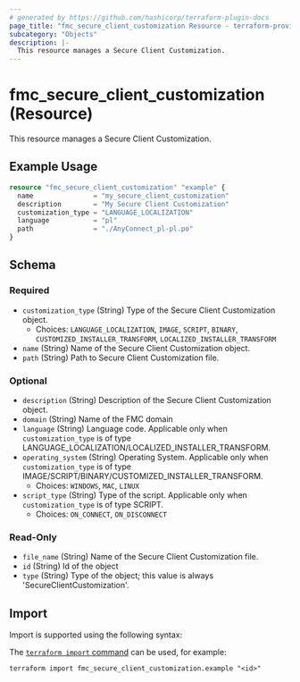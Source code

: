 ```yaml
---
# generated by https://github.com/hashicorp/terraform-plugin-docs
page_title: "fmc_secure_client_customization Resource - terraform-provider-fmc"
subcategory: "Objects"
description: |-
  This resource manages a Secure Client Customization.
---
```


# fmc_secure_client_customization (Resource)

This resource manages a Secure Client Customization.

## Example Usage

```terraform
resource "fmc_secure_client_customization" "example" {
  name               = "my_secure_client_customization"
  description        = "My Secure Client Customization"
  customization_type = "LANGUAGE_LOCALIZATION"
  language           = "pl"
  path               = "./AnyConnect_pl-pl.po"
}
```

<!-- schema generated by tfplugindocs -->
## Schema

### Required

- `customization_type` (String) Type of the Secure Client Customization object.
  - Choices: `LANGUAGE_LOCALIZATION`, `IMAGE`, `SCRIPT`, `BINARY`, `CUSTOMIZED_INSTALLER_TRANSFORM`, `LOCALIZED_INSTALLER_TRANSFORM`
- `name` (String) Name of the Secure Client Customization object.
- `path` (String) Path to Secure Client Customization file.

### Optional

- `description` (String) Description of the Secure Client Customization object.
- `domain` (String) Name of the FMC domain
- `language` (String) Language code. Applicable only when `customization_type` is of type LANGUAGE_LOCALIZATION/LOCALIZED_INSTALLER_TRANSFORM.
- `operating_system` (String) Operating System. Applicable only when `customization_type` is of type IMAGE/SCRIPT/BINARY/CUSTOMIZED_INSTALLER_TRANSFORM.
  - Choices: `WINDOWS`, `MAC`, `LINUX`
- `script_type` (String) Type of the script. Applicable only when `customization_type` is of type SCRIPT.
  - Choices: `ON_CONNECT`, `ON_DISCONNECT`

### Read-Only

- `file_name` (String) Name of the Secure Client Customization file.
- `id` (String) Id of the object
- `type` (String) Type of the object; this value is always 'SecureClientCustomization'.

## Import

Import is supported using the following syntax:

The [`terraform import` command](https://developer.hashicorp.com/terraform/cli/commands/import) can be used, for example:

```shell
terraform import fmc_secure_client_customization.example "<id>"
```
